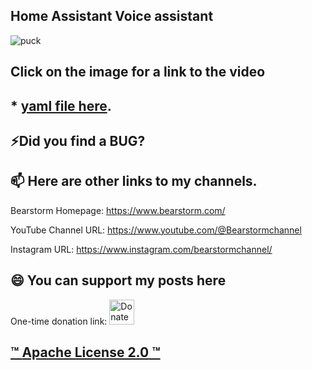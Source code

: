 ## Home Assistant Voice assistant

![puck](https://github.com/user-attachments/assets/28a17f28-107e-4621-ae57-96ce544ed262)
## Click on the image for a link to the video


## * [yaml file here](https://gist.github.com/Bearstorm/1c3c930c4d1d7e54851469e01bc6e074).

## ⚡Did you find a BUG?

## 📫 Here are other links to my channels.

Bearstorm Homepage: https://www.bearstorm.com/

YouTube Channel URL: https://www.youtube.com/@Bearstormchannel

Instagram URL: https://www.instagram.com/bearstormchannel/

## 😄 You can support my posts here
One-time donation link: <a href="https://www.paypal.com/donate/?hosted_button_id=PVATF8G5NZ392">
  <img src="https://raw.githubusercontent.com/andreostrovsky/donate-with-paypal/925c5a9e397363c6f7a477973fdeed485df5fdd9/blue.svg" alt="Donate with PayPal" height="40"/>


## ™ **Apache License 2.0** ™ 
